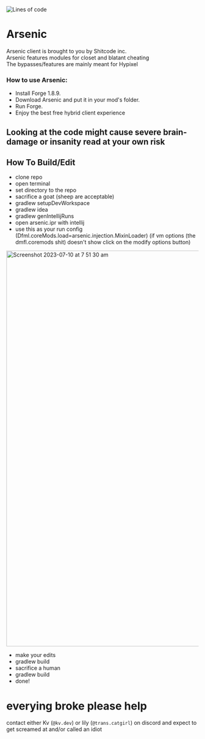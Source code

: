 ![Lines of code](https://img.shields.io/tokei/lines/github/ArsenicClient/Arsenic?color=blue&label=lines%20of%20code&style=for-the-badge)

# Arsenic
Arsenic client is brought to you by Shitcode inc.   
Arsenic features modules for closet and blatant cheating    
The bypasses/features are mainly meant for Hypixel

### How to use Arsenic:
- Install Forge 1.8.9.
- Download Arsenic and put it in your mod's folder.
- Run Forge.
- Enjoy the best free hybrid client experience

## Looking at the code might cause severe brain-damage or insanity read at your own risk

## How To Build/Edit
- clone repo
- open terminal
- set directory to the repo
- sacrifice a goat (sheep are acceptable)
- gradlew setupDevWorkspace
- gradlew idea
- gradlew genIntellijRuns
- open arsenic.ipr with intellij
- use this as your run config (Dfml.coreMods.load=arsenic.injection.MixinLoader) (if vm options (the dmfl.coremods shit) doesn't show click on the modify options button)
  
<img width="1034" alt="Screenshot 2023-07-10 at 7 51 30 am" src="https://github.com/ArsenicClient/Arsenic/assets/58765519/42cf9200-33a5-4280-a9fb-566451164389">

- make your edits
- gradlew build
- sacrifice a human
- gradlew build
- done!

# everying broke please help
contact either Kv (`@kv.dev`) or lily (`@trans.catgirl`) on discord and expect to get screamed at and/or called an idiot
 
